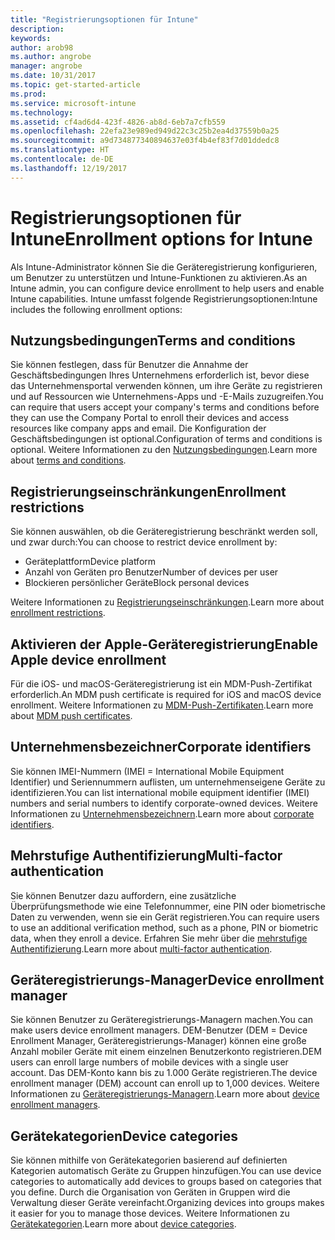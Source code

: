 ```yaml
---
title: "Registrierungsoptionen für Intune"
description: 
keywords: 
author: arob98
ms.author: angrobe
manager: angrobe
ms.date: 10/31/2017
ms.topic: get-started-article
ms.prod: 
ms.service: microsoft-intune
ms.technology: 
ms.assetid: cf4ad6d4-423f-4826-ab8d-6eb7a7cfb559
ms.openlocfilehash: 22efa23e989ed949d22c3c25b2ea4d37559b0a25
ms.sourcegitcommit: a9d734877340894637e03f4b4ef83f7d01ddedc8
ms.translationtype: HT
ms.contentlocale: de-DE
ms.lasthandoff: 12/19/2017
---
```

# <a name="enrollment-options-for-intune"></a><span data-ttu-id="1c28b-102">Registrierungsoptionen für Intune</span><span class="sxs-lookup"><span data-stu-id="1c28b-102">Enrollment options for Intune</span></span>

<span data-ttu-id="1c28b-103">Als Intune-Administrator können Sie die Geräteregistrierung konfigurieren, um Benutzer zu unterstützen und Intune-Funktionen zu aktivieren.</span><span class="sxs-lookup"><span data-stu-id="1c28b-103">As an Intune admin, you can configure device enrollment to help users and enable Intune capabilities.</span></span>  <span data-ttu-id="1c28b-104">Intune umfasst folgende Registrierungsoptionen:</span><span class="sxs-lookup"><span data-stu-id="1c28b-104">Intune includes the following enrollment options:</span></span>

## <a name="terms-and-conditions"></a><span data-ttu-id="1c28b-105">Nutzungsbedingungen</span><span class="sxs-lookup"><span data-stu-id="1c28b-105">Terms and conditions</span></span>

<span data-ttu-id="1c28b-106">Sie können festlegen, dass für Benutzer die Annahme der Geschäftsbedingungen Ihres Unternehmens erforderlich ist, bevor diese das Unternehmensportal verwenden können, um ihre Geräte zu registrieren und auf Ressourcen wie Unternehmens-Apps und -E-Mails zuzugreifen.</span><span class="sxs-lookup"><span data-stu-id="1c28b-106">You can require that users accept your company's terms and conditions before they can use the Company Portal to enroll their devices and access resources like company apps and email.</span></span> <span data-ttu-id="1c28b-107">Die Konfiguration der Geschäftsbedingungen ist optional.</span><span class="sxs-lookup"><span data-stu-id="1c28b-107">Configuration of terms and conditions is optional.</span></span> <span data-ttu-id="1c28b-108">Weitere Informationen zu den [Nutzungsbedingungen](terms-and-conditions-create.md).</span><span class="sxs-lookup"><span data-stu-id="1c28b-108">Learn more about [terms and conditions](terms-and-conditions-create.md).</span></span>

## <a name="enrollment-restrictions"></a><span data-ttu-id="1c28b-109">Registrierungseinschränkungen</span><span class="sxs-lookup"><span data-stu-id="1c28b-109">Enrollment restrictions</span></span>

<span data-ttu-id="1c28b-110">Sie können auswählen, ob die Geräteregistrierung beschränkt werden soll, und zwar durch:</span><span class="sxs-lookup"><span data-stu-id="1c28b-110">You can choose to restrict device enrollment by:</span></span>
- <span data-ttu-id="1c28b-111">Geräteplattform</span><span class="sxs-lookup"><span data-stu-id="1c28b-111">Device platform</span></span>
- <span data-ttu-id="1c28b-112">Anzahl von Geräten pro Benutzer</span><span class="sxs-lookup"><span data-stu-id="1c28b-112">Number of devices per user</span></span>
- <span data-ttu-id="1c28b-113">Blockieren persönlicher Geräte</span><span class="sxs-lookup"><span data-stu-id="1c28b-113">Block personal devices</span></span>

<span data-ttu-id="1c28b-114">Weitere Informationen zu [Registrierungseinschränkungen](enrollment-restrictions-set.md).</span><span class="sxs-lookup"><span data-stu-id="1c28b-114">Learn more about [enrollment restrictions](enrollment-restrictions-set.md).</span></span>

## <a name="enable-apple-device-enrollment"></a><span data-ttu-id="1c28b-115">Aktivieren der Apple-Geräteregistrierung</span><span class="sxs-lookup"><span data-stu-id="1c28b-115">Enable Apple device enrollment</span></span>

<span data-ttu-id="1c28b-116">Für die iOS- und macOS-Geräteregistrierung ist ein MDM-Push-Zertifikat erforderlich.</span><span class="sxs-lookup"><span data-stu-id="1c28b-116">An MDM push certificate is required for iOS and macOS device enrollment.</span></span> <span data-ttu-id="1c28b-117">Weitere Informationen zu [MDM-Push-Zertifikaten](apple-mdm-push-certificate-get.md).</span><span class="sxs-lookup"><span data-stu-id="1c28b-117">Learn more about [MDM push certificates](apple-mdm-push-certificate-get.md).</span></span>

## <a name="corporate-identifiers"></a><span data-ttu-id="1c28b-118">Unternehmensbezeichner</span><span class="sxs-lookup"><span data-stu-id="1c28b-118">Corporate identifiers</span></span>

<span data-ttu-id="1c28b-119">Sie können IMEI-Nummern (IMEI = International Mobile Equipment Identifier) und Seriennummern auflisten, um unternehmenseigene Geräte zu identifizieren.</span><span class="sxs-lookup"><span data-stu-id="1c28b-119">You can list international mobile equipment identifier (IMEI) numbers and serial numbers to identify corporate-owned devices.</span></span> <span data-ttu-id="1c28b-120">Weitere Informationen zu [Unternehmensbezeichnern](corporate-identifiers-add.md).</span><span class="sxs-lookup"><span data-stu-id="1c28b-120">Learn more about [corporate identifiers](corporate-identifiers-add.md).</span></span>
## <a name="multi-factor-authentication"></a><span data-ttu-id="1c28b-121">Mehrstufige Authentifizierung</span><span class="sxs-lookup"><span data-stu-id="1c28b-121">Multi-factor authentication</span></span>

<span data-ttu-id="1c28b-122">Sie können Benutzer dazu auffordern, eine zusätzliche Überprüfungsmethode wie eine Telefonnummer, eine PIN oder biometrische Daten zu verwenden, wenn sie ein Gerät registrieren.</span><span class="sxs-lookup"><span data-stu-id="1c28b-122">You can require users to use an additional verification method, such as a phone, PIN or biometric data, when they enroll a device.</span></span> <span data-ttu-id="1c28b-123">Erfahren Sie mehr über die [mehrstufige Authentifizierung](multi-factor-authentication.md).</span><span class="sxs-lookup"><span data-stu-id="1c28b-123">Learn more about [multi-factor authentication](multi-factor-authentication.md).</span></span>

## <a name="device-enrollment-manager"></a><span data-ttu-id="1c28b-124">Geräteregistrierungs-Manager</span><span class="sxs-lookup"><span data-stu-id="1c28b-124">Device enrollment manager</span></span>
<span data-ttu-id="1c28b-125">Sie können Benutzer zu Geräteregistrierungs-Managern machen.</span><span class="sxs-lookup"><span data-stu-id="1c28b-125">You can make users device enrollment managers.</span></span>  <span data-ttu-id="1c28b-126">DEM-Benutzer (DEM = Device Enrollment Manager, Geräteregistrierungs-Manager) können eine große Anzahl mobiler Geräte mit einem einzelnen Benutzerkonto registrieren.</span><span class="sxs-lookup"><span data-stu-id="1c28b-126">DEM users can enroll large numbers of mobile devices with a single user account.</span></span> <span data-ttu-id="1c28b-127">Das DEM-Konto kann bis zu 1.000 Geräte registrieren.</span><span class="sxs-lookup"><span data-stu-id="1c28b-127">The device enrollment manager (DEM) account can enroll up to 1,000 devices.</span></span> <span data-ttu-id="1c28b-128">Weitere Informationen zu [Geräteregistrierungs-Managern](device-enrollment-manager-enroll.md).</span><span class="sxs-lookup"><span data-stu-id="1c28b-128">Learn more about [device enrollment managers](device-enrollment-manager-enroll.md).</span></span>

## <a name="device-categories"></a><span data-ttu-id="1c28b-129">Gerätekategorien</span><span class="sxs-lookup"><span data-stu-id="1c28b-129">Device categories</span></span>

<span data-ttu-id="1c28b-130">Sie können mithilfe von Gerätekategorien basierend auf definierten Kategorien automatisch Geräte zu Gruppen hinzufügen.</span><span class="sxs-lookup"><span data-stu-id="1c28b-130">You can use device categories to automatically add devices to groups based on categories that you define.</span></span> <span data-ttu-id="1c28b-131">Durch die Organisation von Geräten in Gruppen wird die Verwaltung dieser Geräte vereinfacht.</span><span class="sxs-lookup"><span data-stu-id="1c28b-131">Organizing devices into groups makes it easier for you to manage those devices.</span></span> <span data-ttu-id="1c28b-132">Weitere Informationen zu [Gerätekategorien](device-group-mapping.md).</span><span class="sxs-lookup"><span data-stu-id="1c28b-132">Learn more about [device categories](device-group-mapping.md).</span></span>

